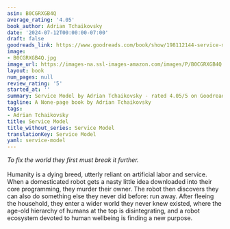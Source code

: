 ```yaml
---
asin: B0CGRXGB4Q
average_rating: '4.05'
book_author: Adrian Tchaikovsky
date: '2024-07-12T00:00:00-07:00'
draft: false
goodreads_link: https://www.goodreads.com/book/show/198112144-service-model
image:
- B0CGRXGB4Q.jpg
image_url: https://images-na.ssl-images-amazon.com/images/P/B0CGRXGB4Q.01._SCLZZZZZZZ.jpg
layout: book
num_pages: null
review_rating: '5'
started_at: ''
summary: Service Model by Adrian Tchaikovsky - rated 4.05/5 on Goodreads
tagline: A None-page book by Adrian Tchaikovsky
tags:
- Adrian Tchaikovsky
title: Service Model
title_without_series: Service Model
translationKey: Service Model
yaml: service-model
---
```


<i>To fix the world they first must break it further.</i><br /><br />Humanity is a dying breed, utterly reliant on artificial labor and service. When a domesticated robot gets a nasty little idea downloaded into their core programming, they murder their owner. The robot then discovers they can also do something else they never did before: run away. After fleeing the household, they enter a wider world they never knew existed, where the age-old hierarchy of humans at the top is disintegrating, and a robot ecosystem devoted to human wellbeing is finding a new purpose.